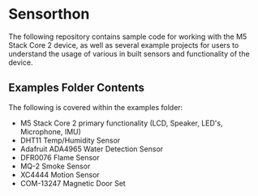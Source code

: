 # Sensorthon #

The following repository contains sample code for working with the M5 Stack Core 2 device, as well as several example projects for users to understand the usage of various in built sensors and functionality of the device.

## Examples Folder Contents ##

The following is covered within the examples folder:

- M5 Stack Core 2 primary functionality (LCD, Speaker, LED's, Microphone, IMU)
- DHT11 Temp/Humidity Sensor
- Adafruit ADA4965 Water Detection Sensor
- DFR0076 Flame Sensor
- MQ-2 Smoke Sensor
- XC4444 Motion Sensor
- COM-13247 Magnetic Door Set

